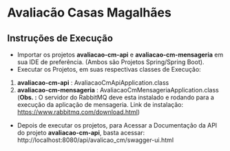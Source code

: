 # Avaliacão Casas Magalhães

## Instruções de Execução
 - Importar os projetos **avaliacao-cm-api** e **avaliacao-cm-mensageria** em sua IDE de preferência. (Ambos são Projetos Spring/Spring Boot).
 - Executar os Projetos, em suas respectivas classes de Execução:
 1. **avaliacao-cm-api** : AvaliacaoCmApiApplication.class
 2. **avaliacao-cm-mensageria** : AvaliacaoCmMensageriaApplication.class (**Obs. :** O servidor do RabbitMQ deve esta instalado e rodando para a execução da aplicação de mensageria. Link de instalação: https://www.rabbitmq.com/download.html)

 - Depois de executar os projetos, para Acessar a Documentação da API do projeto **avaliacao-cm-api**, basta acessar: http://localhost:8080/api/avalicao_cm/swagger-ui.html